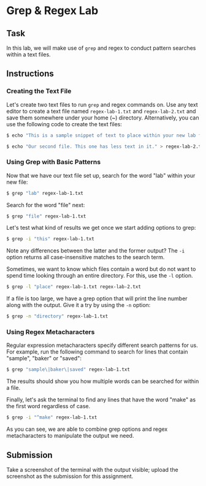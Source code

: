 # Grep & Regex Lab

## Task

In this lab, we will make use of `grep` and regex to conduct pattern searches within a text files.

## Instructions

### Creating the Text File

Let's create two text files to run `grep` and regex commands on. Use any text editor to create a text file named `regex-lab-1.txt` and `regex-lab-2.txt` and save them somewhere under your home (~) directory. Alternatively, you can use the following code to create the text files:

```bash
$ echo "This is a sample snippet of text to place within your new lab file. Make sure this file is saved in an easy-to-access directory." > regex-lab-1.txt
```

```bash
$ echo "Our second file. This one has less text in it." > regex-lab-2.txt
```

### Using Grep with Basic Patterns

Now that we have our text file set up, search for the word "lab" within your new file:

```bash
$ grep "lab" regex-lab-1.txt
```

Search for the word "file" next:

```bash
$ grep "file" regex-lab-1.txt
```

Let's test what kind of results we get once we start adding options to grep:

```bash
$ grep -i "this" regex-lab-1.txt
```

Note any differences between the latter and the former output? The `-i` option returns all case-insensitive matches to the search term.

Sometimes, we want to know which files contain a word but do not want to spend time looking through an entire directory. For this, use the `-l` option.

```bash
$ grep -l "place" regex-lab-1.txt regex-lab-2.txt
```

If a file is too large, we have a grep option that will print the line number along with the output. Give it a try by using the `-n` option:

```bash
$ grep -n "directory" regex-lab-1.txt
```

### Using Regex Metacharacters

Regular expression metacharacters specify different search patterns for us. For example, run the following command to search for lines that contain "sample", "baker" or "saved":

```bash
$ grep "sample\|baker\|saved" regex-lab-1.txt
```
The results should show you how multiple words can be searched for within a file.

Finally, let's ask the terminal to find any lines that have the word "make" as the first word regardless of case.

```bash
$ grep -i "^make" regex-lab-1.txt
```
As you can see, we are able to combine grep options and regex metacharacters to manipulate the output we need.

## Submission

Take a screenshot of the terminal with the output visible; upload the screenshot as the submission for this assignment.